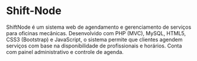# Shift-Node
ShiftNode é um sistema web de agendamento e gerenciamento de serviços para oficinas mecânicas. Desenvolvido com PHP (MVC), MySQL, HTML5, CSS3 (Bootstrap) e JavaScript, o sistema permite que clientes agendem serviços com base na disponibilidade de profissionais e horários. Conta com painel administrativo e controle de agenda.
